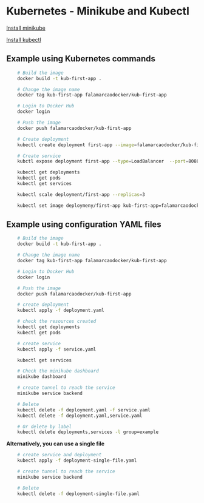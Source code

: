 # Kubernetes - Minikube and Kubectl

[Install minikube](https://minikube.sigs.k8s.io/docs/start/?arch=%2Flinux%2Fx86-64%2Fstable%2Fbinary+download)

[Install kubectl](https://kubernetes.io/docs/tasks/tools/)


## Example using Kubernetes commands

```sh
    # Build the image
    docker build -t kub-first-app .

    # Change the image name
    docker tag kub-first-app falamarcaodocker/kub-first-app

    # Login to Docker Hub
    docker login

    # Push the image
    docker push falamarcaodocker/kub-first-app
```

```sh
    # Create deployment
    kubectl create deployment first-app --image=falamarcaodocker/kub-first-app

    # Create service
    kubctl expose deployment first-app --type=LoadBalancer  --port=8080

    kubectl get deployments
    kubectl get pods
    kubectl get services

    kubectl scale deployment/first-app --replicas=3

    kubectl set image deploymeny/first-app kub-first-app=falamarcaodocker/kub-first-app:2

```

## Example using configuration YAML files

```sh
    # Build the image
    docker build -t kub-first-app .

    # Change the image name
    docker tag kub-first-app falamarcaodocker/kub-first-app

    # Login to Docker Hub
    docker login

    # Push the image
    docker push falamarcaodocker/kub-first-app
```

```sh
    # create deployment
    kubectl apply -f deployment.yaml

    # check the resources created
    kubectl get deployments
    kubectl get pods

    # create service
    kubectl apply -f service.yaml

    kubectl get services

    # Check the minikube dashboard
    minikube dashboard

    # create tunnel to reach the service
    minikube service backend

    # Delete
    kubectl delete -f deployment.yaml -f service.yaml
    kubectl delete -f deployment.yaml,service.yaml

    # Or delete by label
    kubectl delete deployments,services -l group=example

```

**Alternatively, you can use a single file**

```sh
    # create service and deployment
    kubectl apply -f deployment-single-file.yaml

    # create tunnel to reach the service
    minikube service backend

    # Delete
    kubectl delete -f deployment-single-file.yaml

```

